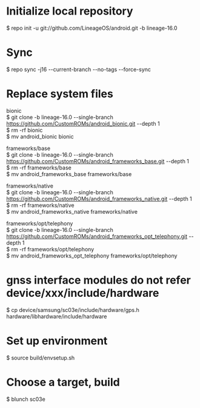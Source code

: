# Initialize local repository
$ repo init -u git://github.com/LineageOS/android.git -b lineage-16.0

# Sync
$ repo sync -j16 --current-branch --no-tags --force-sync

# Replace system files
  
bionic  
$ git clone -b lineage-16.0 --single-branch https://github.com/CustomROMs/android_bionic.git --depth 1  
$ rm -rf bionic  
$ mv android_bionic bionic  
  
frameworks/base  
$ git clone -b lineage-16.0 --single-branch https://github.com/CustomROMs/android_frameworks_base.git --depth 1  
$ rm -rf frameworks/base  
$ mv android_frameworks_base frameworks/base  
  
frameworks/native  
$ git clone -b lineage-16.0 --single-branch https://github.com/CustomROMs/android_frameworks_native.git --depth 1  
$ rm -rf frameworks/native  
$ mv android_frameworks_native frameworks/native  
  
frameworks/opt/telephony   
$ git clone -b lineage-16.0 --single-branch https://github.com/CustomROMs/android_frameworks_opt_telephony.git --depth 1  
$ rm -rf frameworks/opt/telephony  
$ mv android_frameworks_opt_telephony frameworks/opt/telephony  
  
# gnss interface modules do not refer device/xxx/include/hardware
$ cp device/samsung/sc03e/include/hardware/gps.h   hardware/libhardware/include/hardware

# Set up environment
$ source build/envsetup.sh

# Choose a target, build
$ blunch sc03e
